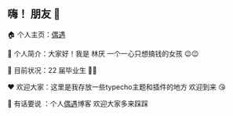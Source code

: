 ## 嗨！ 朋友 👋

🏠 个人主页：<a href="//ouyu.me/">偶遇</a>

🧑 个人简介：大家好！我是 林厌 一个一心只想搞钱的女孩 😉😉

🎉 目前状况：22 届毕业生 👏👏

❤️ 欢迎大家：这里是我存放一些typecho主题和插件的地方 欢迎到来 😘

🌈 有话要说 ：个人<a href="//ouyu.me/">偶遇</a>博客 欢迎大家多来踩踩
